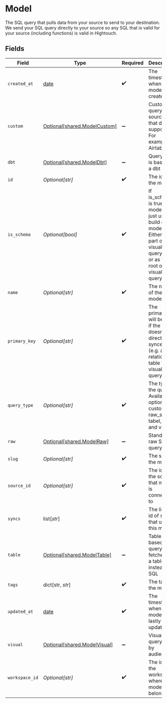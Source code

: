 # Model

The SQL query that pulls data from your source to send to your destination.
We send your SQL query directly to your source so any SQL that is valid for your source (including functions) is valid in Hightouch.


## Fields

| Field                                                                                                                                    | Type                                                                                                                                     | Required                                                                                                                                 | Description                                                                                                                              |
| ---------------------------------------------------------------------------------------------------------------------------------------- | ---------------------------------------------------------------------------------------------------------------------------------------- | ---------------------------------------------------------------------------------------------------------------------------------------- | ---------------------------------------------------------------------------------------------------------------------------------------- |
| `created_at`                                                                                                                             | [date](https://docs.python.org/3/library/datetime.html#date-objects)                                                                     | :heavy_check_mark:                                                                                                                       | The timestamp when model was created                                                                                                     |
| `custom`                                                                                                                                 | [Optional[shared.ModelCustom]](undefined/models/shared/modelcustom.md)                                                                   | :heavy_minus_sign:                                                                                                                       | Custom query for sources that doesn't support sql. For example, Airtable.                                                                |
| `dbt`                                                                                                                                    | [Optional[shared.ModelDbt]](undefined/models/shared/modeldbt.md)                                                                         | :heavy_minus_sign:                                                                                                                       | Query that is based on a dbt model                                                                                                       |
| `id`                                                                                                                                     | *Optional[str]*                                                                                                                          | :heavy_check_mark:                                                                                                                       | The id of the model                                                                                                                      |
| `is_schema`                                                                                                                              | *Optional[bool]*                                                                                                                         | :heavy_check_mark:                                                                                                                       | If is_schema is true, the model is just used to build other models.<br/>Either as part of visual querying, or as the root of a visual query. |
| `name`                                                                                                                                   | *Optional[str]*                                                                                                                          | :heavy_check_mark:                                                                                                                       | The name of the model                                                                                                                    |
| `primary_key`                                                                                                                            | *Optional[str]*                                                                                                                          | :heavy_check_mark:                                                                                                                       | The primary key will be null if the query doesn't get directly synced (e.g. a relationship table for visual querying)                    |
| `query_type`                                                                                                                             | *Optional[str]*                                                                                                                          | :heavy_check_mark:                                                                                                                       | The type of the query. Available options: custom, raw_sql, tabel, dbt and visual.                                                        |
| `raw`                                                                                                                                    | [Optional[shared.ModelRaw]](undefined/models/shared/modelraw.md)                                                                         | :heavy_minus_sign:                                                                                                                       | Standard raw SQL query                                                                                                                   |
| `slug`                                                                                                                                   | *Optional[str]*                                                                                                                          | :heavy_check_mark:                                                                                                                       | The slug of the model                                                                                                                    |
| `source_id`                                                                                                                              | *Optional[str]*                                                                                                                          | :heavy_check_mark:                                                                                                                       | The id of the source that model is connected to                                                                                          |
| `syncs`                                                                                                                                  | list[*str*]                                                                                                                              | :heavy_check_mark:                                                                                                                       | The list of id of syncs that uses this model                                                                                             |
| `table`                                                                                                                                  | [Optional[shared.ModelTable]](undefined/models/shared/modeltable.md)                                                                     | :heavy_minus_sign:                                                                                                                       | Table-based query that fetches on a table instead of SQL                                                                                 |
| `tags`                                                                                                                                   | dict[str, *str*]                                                                                                                         | :heavy_check_mark:                                                                                                                       | The tags of the model                                                                                                                    |
| `updated_at`                                                                                                                             | [date](https://docs.python.org/3/library/datetime.html#date-objects)                                                                     | :heavy_check_mark:                                                                                                                       | The timestamp when model was lastly updated                                                                                              |
| `visual`                                                                                                                                 | [Optional[shared.ModelVisual]](undefined/models/shared/modelvisual.md)                                                                   | :heavy_minus_sign:                                                                                                                       | Visual query, used by audience                                                                                                           |
| `workspace_id`                                                                                                                           | *Optional[str]*                                                                                                                          | :heavy_check_mark:                                                                                                                       | The id of the workspace where the model belongs to                                                                                       |